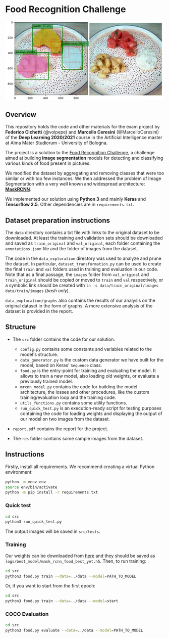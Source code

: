 # Food Recognition Challenge

![Output Image](res/example/sample.png)

## Overview

This repository holds the code and other materials for the exam project by **Federico Cichetti** (@volpepe) and **Marcello Ceresini** (@MarcelloCeresini) of the **Deep Learning 2020/2021** course in the Artificial Intelligence master at Alma Mater Studiorum - University of Bologna. 

The project is a solution to the [Food Recognition Challenge](https://www.aicrowd.com/challenges/food-recognition-challenge), a challenge aimed at building **image segmentation** models for detecting and classifying various kinds of food present in pictures.

We modified the dataset by aggregating and removing classes that were too similar or with too few instances. We then addressed the problem of Image Segmentation with a very well known and widespread architecture: [**MaskRCNN**](https://arxiv.org/pdf/1703.06870.pdf). 

We implemented our solution using **Python 3** and mainly **Keras** and **Tensorflow 2.5**. Other dependencies are in `requirements.txt`.

## Dataset preparation instructions

The `data` directory contains a txt file with links to the original dataset to be downloaded. At least the training and validation sets should be downloaded and saved as `train_original` and `val_original`, each folder containing the `annotations.json` file and the folder of images from the dataset.

The code in the `data_exploration` directory was used to analyze and prune the dataset. In particular, `dataset_transformation.py` can be used to create the final `train` and `val` folders used in training and evaluation in our code. Note that as a final passage, the `images` folder from `val_original` and `train_original` should be copied or moved to `train` and `val` respectively, or a symbolic link should be created with `ln -s data/train_original/images data/train/images` (*bash only*).

`data_exploration/graphs` also contains the results of our analysis on the original dataset in the form of graphs. A more extensive analysis of the dataset is provided in the report.

## Structure

- The `src` folder contains the code for our solution. 
    - `config.py` contains some constants and variables related to the model's structure.
    - `data_generator.py` is the custom data generator we have built for the model, based on Keras' `Sequence` class.
    - `food.py` is the entry-point for training and evaluating the model. It allows to train a new model, also loading old weights, or evaluate a previously trained model.
    - `mrcnn_model.py` contains the code for building the model architecture, the losses and other procedures, like the custom training/evaluation loop and the training code.
    - `utils_functions.py` contains some utility functions.
    - `run_quick_test.py` is an execution-ready script for testing purposes containing the code for loading weights and displaying the output of our model on two images from the dataset.

- `report.pdf` contains the report for the project.

- The `res` folder contains some sample images from the dataset.

## Instructions

Firstly, install all requirements. We recommend creating a virtual Python environment:

```bash
python -m venv env
source env/bin/activate
python -m pip install -r requirements.txt
```

### Quick test

```bash
cd src
python3 run_quick_test.py
```
The output images will be saved in `src/tests`.

### Training

Our weights can be downloaded from [here](https://drive.google.com/file/d/1w48FQA18yyqXySnX4J2_eji21AX7posH/view) and they should be saved as `logs/best_model/mask_rcnn_food_best_yet.h5`. Then, to run training:

```bash
cd src
python3 food.py train --data=../data --model=PATH_TO_MODEL
```
Or, if you want to start from the first epoch:

```bash
cd src
python3 food.py train --data=../data --model=start
```

### COCO Evaluation

```bash
cd src
python3 food.py evaluate --data=../data --model=PATH_TO_MODEL
```
